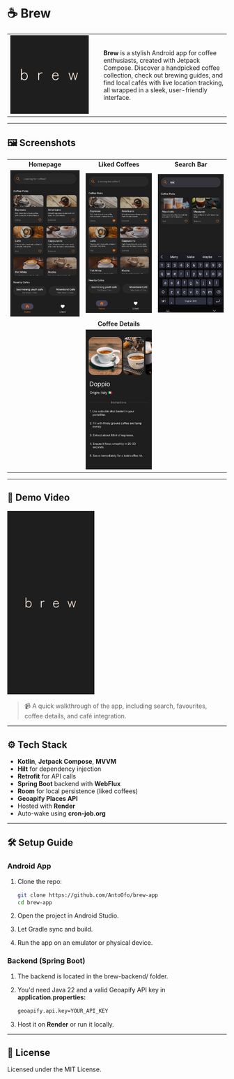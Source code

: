 # ☕ Brew

<table>
  <tr>
    <td width="200">
      <img src="screenshots/brew_logo5.png" alt="Brew Logo" width="180"/>
    </td>
    <td>
      <p>
        <b>Brew</b> is a stylish Android app for coffee enthusiasts, created with Jetpack Compose.
        Discover a handpicked coffee collection, check out brewing guides, and find local cafés 
        with live location tracking, all wrapped in a sleek, user-friendly interface.
      </p>
    </td>
  </tr>
</table>

---

## 🖼️ Screenshots

<table>
  <tr>
    <td align="center"><b>Homepage</b></td>
    <td align="center"><b>Liked Coffees</b></td>
    <td align="center"><b>Search Bar</b></td>
  </tr>
  <tr>
    <td><img src="screenshots/homepagev2.jpg" alt="Homepage" width="200"/></td>
    <td><img src="screenshots/homepagelikedv2.jpg" alt="Liked" width="200"/></td>
    <td><img src="screenshots/searchv2.jpg" alt="Search" width="200"/></td>
  </tr>
  <tr>
    <td align="center"><b></b></td>
    <td align="center"><b>Coffee Details</b></td>
    <td align="center"><b></b></td>
  </tr>
  <tr>
    <td></td>
    <td><img src="screenshots/modalsheetv2.jpg" alt="Details" width="200"/></td>
    <td></td>
  </tr>
</table>

---

## 🎥 Demo Video

<a href="https://vimeo.com/1100120044">
  <img src="screenshots/splash.jpg" alt="Watch the demo" width="200"/>
</a>

> 📹 A quick walkthrough of the app, including search, favourites, coffee details, and café integration.

---

## ⚙️ Tech Stack

- **Kotlin**, **Jetpack Compose**, **MVVM**
- **Hilt** for dependency injection
- **Retrofit** for API calls
- **Spring Boot** backend with **WebFlux**
- **Room** for local persistence (liked coffees)
- **Geoapify Places API**
- Hosted with **Render**
- Auto-wake using **cron-job.org**

---

## 🛠️ Setup Guide

### Android App

1. Clone the repo:
   ```bash
   git clone https://github.com/AntoOfo/brew-app
   cd brew-app
    ```
2. Open the project in Android Studio.

3. Let Gradle sync and build.

4. Run the app on an emulator or physical device.

### Backend (Spring Boot)

1. The backend is located in the brew-backend/ folder.

2. You'd need Java 22 and a valid Geoapify API key in **application.properties:**
   ```bash
   geoapify.api.key=YOUR_API_KEY
    ```
3. Host it on **Render** or run it locally.

---

## 📁 License

Licensed under the MIT License.
